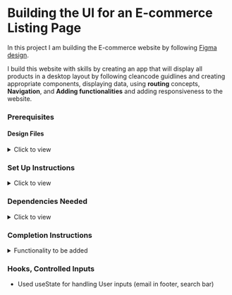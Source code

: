 # Building the UI for an E-commerce Listing Page

In this project I am building the E-commerce website by following [Figma design]([https://github.com/facebook/create-react-app](https://www.figma.com/design/AvK9THieFnvEKfIIupCr2p/Untitled?node-id=1-2014&node-type=instance&t=5hOdB3S18g6jTOhl-0)).

I build this website with skills by creating an app that will display all products in a desktop layout by following cleancode guidlines and creating appropriate components, displaying  data, using **routing** concepts, **Navigation**, and **Adding functionalities** and adding responsiveness to the website.

### Prerequisites

#### Design Files

<details>
<summary>Click to view</summary>

- You can check the **Design Files** for different devices <a href="https://www.figma.com/file/5DK9nvTWZ4W0ytHtDrDe56/Tasty_Kitchens" target="_blank">here</a>.

</details>

### Set Up Instructions

<details>
<summary>Click to view</summary>

- Download dependencies by running `npm install`
- Start up the app using `npm start`
</details>

### Dependencies Needed

<details>
<summary>Click to view</summary>

- react-router-dom
</details>

### Completion Instructions

<details>
<summary>Functionality to be added</summary>

The app must have the following functionalities


- Users should be able to navigate to Home, Cart routes using links in Navbar.
- Header Section:
   - A search bar for searching products.
   - Icons for profile and cart.
   - Users should be able to navigate to Home route when clicking on **Chaperone** logo.
- Product List Section:
  - Display a grid/list of products based on the Figma design.
  - Each product card should include:
    - Product Image
    - Product Name
    - Price
    - "View Product" and "Add to Cart" buttons.
    - Clicking "View Product" should redirect the user to a custom
"Thank You" page. There will be no product details page, so you
are required to design a Thank You page from scratch.
- Home Route
  - Users should be able to see the sort by icon as shown in the Figma.
  - Filters :
    - Type of Plants
    - Price
    - Nursery
    - Ideal Plants Location
    - Indoor/ Outdoor
    - Maintenence
    - Plant Size
    - Water Schedule
    - Color
    - SeasonalLight Efficient
  - Users should be able to see the footer as shown in Figma.
  - Users should be able to see Home with highlighted text in Navbar.
- Cart Route
  - Clicking “Add to Cart” on any product should open a modal that
displays the product’s details and an option to confirm adding the
product to the cart.
  - The modal design is included in the Figma file and should be
closely followed.
- Pagination:
  - Implement pagination to navigate through multiple product
listings (functional but mock data is acceptable).
- Thank You Page:
  - Create a simple "Thank You" page to which users are redirected
after clicking "View Product". This page should acknowledge their
action with a simple message (e.g., "Thank you for your interest in
[Product Name]!").
- When the users enter invalid route in the URL then the Page not found Route should be displayed.

</details>

### Hooks, Controlled Inputs

- Used useState for handling User inputs (email in footer, search bar)
